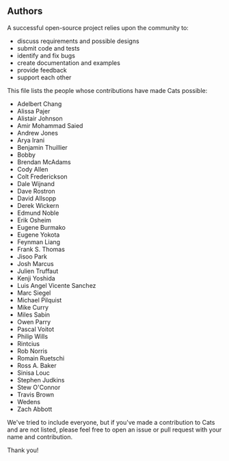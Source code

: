 ## Authors

A successful open-source project relies upon the community to:

* discuss requirements and possible designs
* submit code and tests
* identify and fix bugs
* create documentation and examples
* provide feedback
* support each other

This file lists the people whose contributions have made Cats
possible:

 * Adelbert Chang
 * Alissa Pajer
 * Alistair Johnson
 * Amir Mohammad Saied
 * Andrew Jones
 * Arya Irani
 * Benjamin Thuillier
 * Bobby
 * Brendan McAdams
 * Cody Allen
 * Colt Frederickson
 * Dale Wijnand
 * Dave Rostron
 * David Allsopp
 * Derek Wickern
 * Edmund Noble
 * Erik Osheim
 * Eugene Burmako
 * Eugene Yokota
 * Feynman Liang
 * Frank S. Thomas
 * Jisoo Park
 * Josh Marcus
 * Julien Truffaut
 * Kenji Yoshida
 * Luis Angel Vicente Sanchez
 * Marc Siegel
 * Michael Pilquist
 * Mike Curry
 * Miles Sabin
 * Owen Parry
 * Pascal Voitot
 * Philip Wills
 * Rintcius
 * Rob Norris
 * Romain Ruetschi
 * Ross A. Baker
 * Sinisa Louc
 * Stephen Judkins
 * Stew O'Connor
 * Travis Brown
 * Wedens
 * Zach Abbott

We've tried to include everyone, but if you've made a contribution to
Cats and are not listed, please feel free to open an issue or pull
request with your name and contribution.

Thank you!
